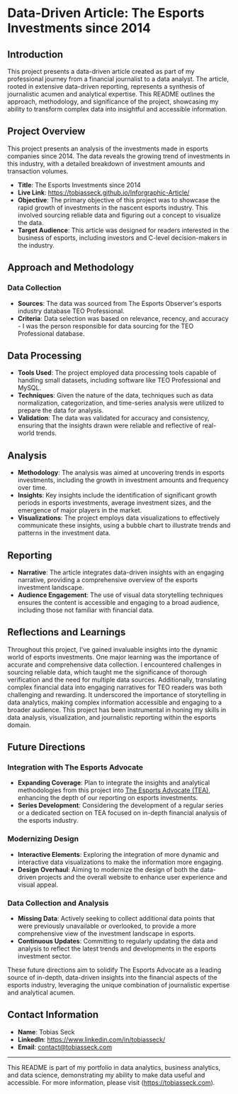 # Data-Driven Article: The Esports Investments since 2014

## Introduction

This project presents a data-driven article created as part of my professional journey from a financial journalist to a data analyst. The article, rooted in extensive data-driven reporting, represents a synthesis of journalistic acumen and analytical expertise. This README outlines the approach, methodology, and significance of the project, showcasing my ability to transform complex data into insightful and accessible information.

## Project Overview
This project presents an analysis of the investments made in esports companies since 2014. The data reveals the growing trend of investments in this industry, with a detailed breakdown of investment amounts and transaction volumes.
- **Title**: The Esports Investments since 2014
- **Live Link**: https://tobiasseck.github.io/Inforgraphic-Article/
- **Objective**: The primary objective of this project was to showcase the rapid growth of investments in the nascent esports industry. This involved sourcing reliable data and figuring out a concept to visualize the data.
- **Target Audience**: This article was designed for readers interested in the business of esports, including investors and C-level decision-makers in the industry.

## Approach and Methodology

### Data Collection

- **Sources**: The data was sourced from The Esports Observer's esports industry database TEO Professional. 
- **Criteria**: Data selection was based on relevance, recency, and accuracy - I was the person responsible for data sourcing for the TEO Professional database.

## Data Processing

- **Tools Used**: The project employed data processing tools capable of handling small datasets, including software like TEO Professional and MySQL.
- **Techniques**: Given the nature of the data, techniques such as data normalization, categorization, and time-series analysis were utilized to prepare the data for analysis.
- **Validation**: The data was validated for accuracy and consistency, ensuring that the insights drawn were reliable and reflective of real-world trends.

## Analysis

- **Methodology**: The analysis was aimed at uncovering trends in esports investments, including the growth in investment amounts and frequency over time.
- **Insights**: Key insights include the identification of significant growth periods in esports investments, average investment sizes, and the emergence of major players in the market.
- **Visualizations**: The project employs data visualizations to effectively communicate these insights, using a bubble chart to illustrate trends and patterns in the investment data.

## Reporting

- **Narrative**: The article integrates data-driven insights with an engaging narrative, providing a comprehensive overview of the esports investment landscape.
- **Audience Engagement**: The use of visual data storytelling techniques ensures the content is accessible and engaging to a broad audience, including those not familiar with financial data.

## Reflections and Learnings

Throughout this project, I've gained invaluable insights into the dynamic world of esports investments. One major learning was the importance of accurate and comprehensive data collection. I encountered challenges in sourcing reliable data, which taught me the significance of thorough verification and the need for multiple data sources. Additionally, translating complex financial data into engaging narratives for TEO readers was both challenging and rewarding. It underscored the importance of storytelling in data analytics, making complex information accessible and engaging to a broader audience. This project has been instrumental in honing my skills in data analysis, visualization, and journalistic reporting within the esports domain.

## Future Directions

### Integration with The Esports Advocate

- **Expanding Coverage**: Plan to integrate the insights and analytical methodologies from this project into [The Esports Advocate (TEA)](https://esportsadvocate.net), enhancing the depth of our reporting on esports investments.
- **Series Development**: Considering the development of a regular series or a dedicated section on TEA focused on in-depth financial analysis of the esports industry.

### Modernizing Design

- **Interactive Elements**: Exploring the integration of more dynamic and interactive data visualizations to make the information more engaging.
- **Design Overhaul**: Aiming to modernize the design of both the data-driven projects and the overall website to enhance user experience and visual appeal.

### Data Collection and Analysis

- **Missing Data**: Actively seeking to collect additional data points that were previously unavailable or overlooked, to provide a more comprehensive view of the investment landscape in esports.
- **Continuous Updates**: Committing to regularly updating the data and analysis to reflect the latest trends and developments in the esports investment sector.

These future directions aim to solidify The Esports Advocate as a leading source of in-depth, data-driven insights into the financial aspects of the esports industry, leveraging the unique combination of journalistic expertise and analytical acumen.

## Contact Information

- **Name**: Tobias Seck
- **LinkedIn**: https://www.linkedin.com/in/tobiasseck/
- **Email**: contact@tobiasseck.com

---

This README is part of my portfolio in data analytics, business analytics, and data science, demonstrating my ability to make data useful and accessible. For more information, please visit (https://tobiasseck.com).
